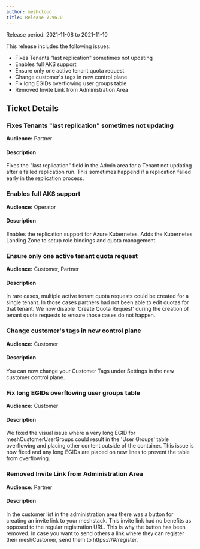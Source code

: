 ```yaml
---
author: meshcloud
title: Release 7.96.0
---
```


Release period: 2021-11-08 to 2021-11-10

This release includes the following issues:
* Fixes Tenants "last replication" sometimes not updating
* Enables full AKS support
* Ensure only one active tenant quota request
* Change customer's tags in new control plane
* Fix long EGIDs overflowing user groups table
* Removed Invite Link from Administration Area
<!--truncate-->

## Ticket Details
### Fixes Tenants "last replication" sometimes not updating
**Audience:** Partner<br>

#### Description
Fixes the "last replication" field in the Admin area for a Tenant not updating after a 
failed replication run.
This sometimes happend if a replication failed early in the replication process.

### Enables full AKS support
**Audience:** Operator<br>

#### Description
Enables the replication support for Azure Kubernetes.
Adds the Kubernetes Landing Zone to setup role bindings and
quota management.

### Ensure only one active tenant quota request
**Audience:** Customer, Partner<br>

#### Description
In rare cases, multiple active tenant quota requests could be created for a single tenant. In those cases partners had not been able to edit quotas for that tenant. We now disable 'Create Quota Request' during the creation of tenant quota requests to ensure those cases do not happen.

### Change customer's tags in new control plane
**Audience:** Customer<br>

#### Description
You can now change your Customer Tags under Settings in the new customer control plane.

### Fix long EGIDs overflowing user groups table
**Audience:** Customer<br>

#### Description
We fixed the visual issue where a very long EGID for meshCustomerUserGroups could result in the 'User Groups' table overflowing and placing
other content outside of the container. This issue is now fixed and any long EGIDs are placed on new lines to prevent the table from overflowing.

### Removed Invite Link from Administration Area
**Audience:** Partner<br>

#### Description
In the customer list in the administration area there was a button for creating an invite link to your meshstack.
This invite link had no benefits as opposed to the regular registration URL. This is why the button has been removed.
In case you want to send others a link where they can register their meshCustomer, send them to https://<your-meshstack>/#/register.

